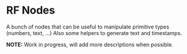 # RF Nodes

A bunch of nodes that can be useful to manipulate primitive types (numbers, text, ...)
Also some helpers to generate text and timestamps.

**NOTE:** Work in progress, will add more descriptions when possible.
